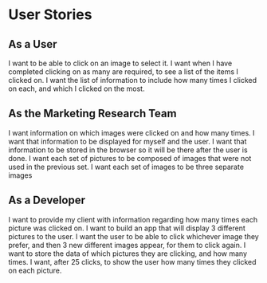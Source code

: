 # User Stories

## As a User
I want to be able to click on an image to select it.
I want when I have completed clicking on as many are required, to see a list of the items I clicked on.
I want the list of information to include how many times I clicked on each, and which I clicked on the most.

## As the Marketing Research Team
I want information on which images were clicked on and how many times.
I want that information to be displayed for myself and the user.
I want that information to be stored in the browser so it will be there after the user is done.
I want each set of pictures to be composed of images that were not used in the previous set.
I want each set of images to be three separate images

## As a Developer
I want to provide my client with information regarding how many times each picture was clicked on.
I want to build an app that will display 3 different pictures to the user.
I want the user to be able to click whichever image they prefer, and then 3 new different images appear, for them to click again.
I want to store the data of which pictures they are clicking, and how many times.
I want, after 25 clicks, to show the user how many times they clicked on each picture. 
